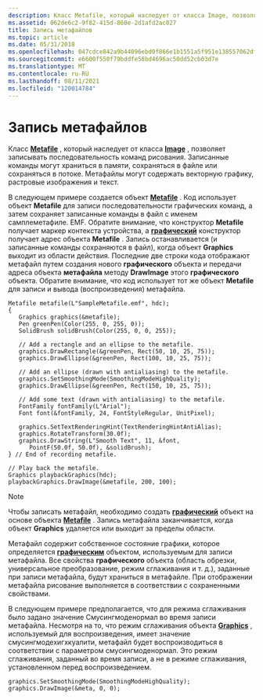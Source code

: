 ```yaml
---
description: Класс Metafile, который наследует от класса Image, позволяет записывать последовательность команд рисования.
ms.assetid: 062de6c2-9f82-415d-860e-2d1afd2ac027
title: Запись метафайлов
ms.topic: article
ms.date: 05/31/2018
ms.openlocfilehash: 047cdce842a9b44096ebd0f866e1b1551a5f951e138557062dff5e8f8d54f3ac
ms.sourcegitcommit: e6600f550f79bddfe58bd4696ac50dd52cb03d7e
ms.translationtype: MT
ms.contentlocale: ru-RU
ms.lasthandoff: 08/11/2021
ms.locfileid: "120014784"
---
```

# <a name="recording-metafiles"></a>Запись метафайлов

Класс [**Metafile**](/windows/desktop/api/gdiplusheaders/nl-gdiplusheaders-metafile) , который наследует от класса [**Image**](/windows/desktop/api/gdiplusheaders/nl-gdiplusheaders-image) , позволяет записывать последовательность команд рисования. Записанные команды могут храниться в памяти, сохраняться в файле или сохраняться в потоке. Метафайлы могут содержать векторную графику, растровые изображения и текст.

В следующем примере создается объект [**Metafile**](/windows/desktop/api/gdiplusheaders/nl-gdiplusheaders-metafile) . Код использует объект **Metafile** для записи последовательности графических команд, а затем сохраняет записанные команды в файл с именем самплеметафиле. EMF. Обратите внимание, что конструктор **Metafile** получает маркер контекста устройства, а [**графический**](/windows/desktop/api/gdiplusgraphics/nl-gdiplusgraphics-graphics) конструктор получает адрес объекта **Metafile** . Запись останавливается (и записанные команды сохраняются в файл), когда объект **Graphics** выходит из области действия. Последние две строки кода отображают метафайл путем создания нового **графического** объекта и передачи адреса объекта **метафайла** методу **DrawImage** этого **графического** объекта. Обратите внимание, что код использует тот же объект **Metafile** для записи и вывода (воспроизведения) метафайла.


```
Metafile metafile(L"SampleMetafile.emf", hdc); 
{
   Graphics graphics(&metafile);
   Pen greenPen(Color(255, 0, 255, 0));
   SolidBrush solidBrush(Color(255, 0, 0, 255));

   // Add a rectangle and an ellipse to the metafile.
   graphics.DrawRectangle(&greenPen, Rect(50, 10, 25, 75));
   graphics.DrawEllipse(&greenPen, Rect(100, 10, 25, 75));

   // Add an ellipse (drawn with antialiasing) to the metafile.
   graphics.SetSmoothingMode(SmoothingModeHighQuality);
   graphics.DrawEllipse(&greenPen, Rect(150, 10, 25, 75));

   // Add some text (drawn with antialiasing) to the metafile.
   FontFamily fontFamily(L"Arial");
   Font font(&fontFamily, 24, FontStyleRegular, UnitPixel);
   
   graphics.SetTextRenderingHint(TextRenderingHintAntiAlias);
   graphics.RotateTransform(30.0f);
   graphics.DrawString(L"Smooth Text", 11, &font, 
      PointF(50.0f, 50.0f), &solidBrush);
} // End of recording metafile.

// Play back the metafile.
Graphics playbackGraphics(hdc);
playbackGraphics.DrawImage(&metafile, 200, 100);
```



> [!Note]  
> Чтобы записать метафайл, необходимо создать [**графический**](/windows/desktop/api/gdiplusgraphics/nl-gdiplusgraphics-graphics) объект на основе объекта [**Metafile**](/windows/desktop/api/gdiplusheaders/nl-gdiplusheaders-metafile) . Запись метафайла заканчивается, когда объект **Graphics** удаляется или выходит за пределы области.

 

Метафайл содержит собственное состояние графики, которое определяется [**графическим**](/windows/desktop/api/gdiplusgraphics/nl-gdiplusgraphics-graphics) объектом, используемым для записи метафайла. Все свойства **графического** объекта (область обрезки, универсальное преобразование, режим сглаживания и т. д.), заданные при записи метафайла, будут храниться в метафайле. При отображении метафайла рисование выполняется в соответствии с сохраненными свойствами.

В следующем примере предполагается, что для режима сглаживания было задано значение Смусингмоденормал во время записи метафайла. Несмотря на то, что режим сглаживания объекта [**Graphics**](/windows/desktop/api/gdiplusgraphics/nl-gdiplusgraphics-graphics) , используемый для воспроизведения, имеет значение смусингмодехигхкуалити, метафайл будет воспроизводиться в соответствии с параметром смусингмоденормал. Это режим сглаживания, заданный во время записи, а не в режиме сглаживания, установленном перед воспроизведением.


```
graphics.SetSmoothingMode(SmoothingModeHighQuality);
graphics.DrawImage(&meta, 0, 0);
```



 

 




